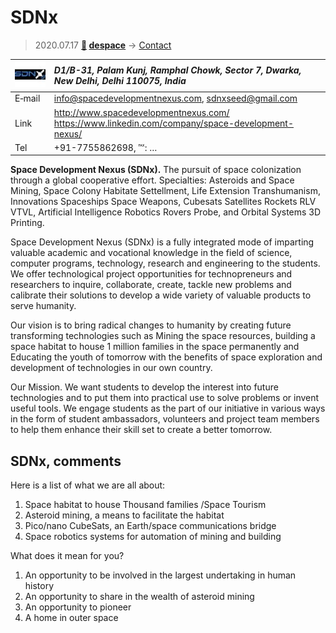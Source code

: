 # SDNx
> 2020.07.17 **[🚀](../index/index.md) [despace](index.md)** → [Contact](contact.md)

|[![](f/contact/s/sdnx_logo1_thumb.jpg)](f/contact/s/sdnx_logo1.png)|*D1/B-31, Palam Kunj, Ramphal Chowk, Sector 7, Dwarka, New Delhi, Delhi 110075, India*|
|:--|:--|
|E‑mail|<info@spacedevelopmentnexus.com>, <sdnxseed@gmail.com>|
|Link|<http://www.spacedevelopmentnexus.com/><br> <https://www.linkedin.com/company/space-development-nexus/>|
|Tel|+91-7755862698, ℻: …|

**Space Development Nexus (SDNx).** The pursuit of space colonization through a global cooperative effort. Specialties: Asteroids and Space Mining, Space Colony Habitate Settellment, Life Extension Transhumanism, Innovations Spaceships Space Weapons, Cubesats Satellites Rockets RLV VTVL, Artificial Intelligence Robotics Rovers Probe, and Orbital Systems 3D Printing.

Space Development Nexus (SDNx) is a fully integrated mode of imparting valuable academic and vocational knowledge in the field of science, computer programs, technology, research and engineering to the students. We offer technological project opportunities for technopreneurs and researchers to inquire, collaborate, create, tackle new problems and calibrate their solutions to develop a wide variety of valuable products to serve humanity.

Our vision is to bring radical changes to humanity by creating future transforming technologies such as Mining the space resources, building a space habitat to house 1 million families in the space permanently and Educating the youth of tomorrow with the benefits of space exploration and development of technologies in our own country.

Our Mission. We want students to develop the interest into future technologies and to put them into practical use to solve problems or invent useful tools. We engage students as the part of our initiative in various ways in the form of student ambassadors, volunteers and project team members to help them enhance their skill set to create a better tomorrow.

<p style="page-break-after:always"> </p>

## SDNx, comments

Here is a list of what we are all about:

   1. Space habitat to house Thousand families /Space Tourism
   1. Asteroid mining, a means to facilitate the habitat
   1. Pico/nano CubeSats, an Earth/space communications bridge
   1. Space robotics systems for automation of mining and building

What does it mean for you?

   1. An opportunity to be involved in the largest undertaking in human history
   1. An opportunity to share in the wealth of asteroid mining
   1. An opportunity to pioneer
   1. A home in outer space
